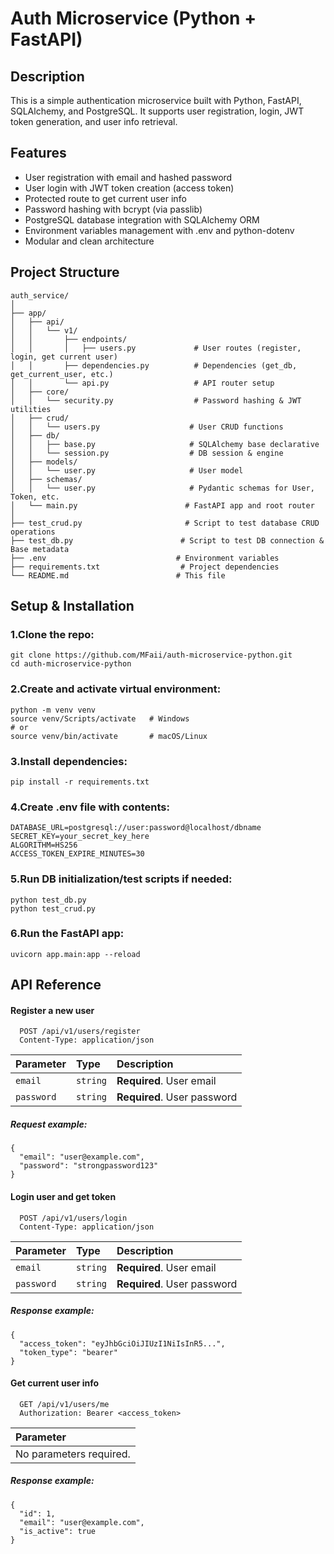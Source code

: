 
# Auth Microservice (Python + FastAPI)

## Description

This is a simple authentication microservice built with Python, FastAPI, SQLAlchemy, and PostgreSQL. It supports user registration, login, JWT token generation, and user info retrieval.

## Features
- User registration with email and hashed password
- User login with JWT token creation (access token)
- Protected route to get current user info
- Password hashing with bcrypt (via passlib)
- PostgreSQL database integration with SQLAlchemy ORM
- Environment variables management with .env and python-dotenv
- Modular and clean architecture


## Project Structure

```
auth_service/
│
├── app/
│   ├── api/
│   │   └── v1/
│   │       ├── endpoints/
│   │       │   ├── users.py             # User routes (register, login, get current user)
│   │       ├── dependencies.py          # Dependencies (get_db, get_current_user, etc.)
│   │       └── api.py                   # API router setup
│   ├── core/
│   │   └── security.py                  # Password hashing & JWT utilities
│   ├── crud/
│   │   └── users.py                    # User CRUD functions
│   ├── db/
│   │   ├── base.py                     # SQLAlchemy base declarative
│   │   └── session.py                  # DB session & engine
│   ├── models/
│   │   └── user.py                     # User model
│   ├── schemas/
│   │   └── user.py                     # Pydantic schemas for User, Token, etc.
│   └── main.py                        # FastAPI app and root router
│
├── test_crud.py                       # Script to test database CRUD operations
├── test_db.py                        # Script to test DB connection & Base metadata
├── .env                             # Environment variables
├── requirements.txt                  # Project dependencies
└── README.md                        # This file
```
## Setup & Installation

### 1.Clone the repo:
```
git clone https://github.com/MFaii/auth-microservice-python.git
cd auth-microservice-python
```
### 2.Create and activate virtual environment:
```
python -m venv venv
source venv/Scripts/activate   # Windows
# or
source venv/bin/activate       # macOS/Linux
```
### 3.Install dependencies:
```
pip install -r requirements.txt
```
### 4.Create .env file with contents:
```
DATABASE_URL=postgresql://user:password@localhost/dbname
SECRET_KEY=your_secret_key_here
ALGORITHM=HS256
ACCESS_TOKEN_EXPIRE_MINUTES=30
```
### 5.Run DB initialization/test scripts if needed:
```
python test_db.py
python test_crud.py
```
### 6.Run the FastAPI app:
```
uvicorn app.main:app --reload
```
## API Reference

#### Register a new user

```
  POST /api/v1/users/register
  Content-Type: application/json
```

| Parameter | Type     | Description                |
| :-------- | :------- | :------------------------- |
| `email` | `string` | **Required**. User email |
| `password` | `string` | **Required**. User password |

##### Request example:
```
{
  "email": "user@example.com",
  "password": "strongpassword123"
}
```

#### Login user and get token

```
  POST /api/v1/users/login
  Content-Type: application/json
```

| Parameter | Type     | Description                |
| :-------- | :------- | :------------------------- |
| `email` | `string` | **Required**. User email |
| `password` | `string` | **Required**. User password |

##### Response example:
```
{
  "access_token": "eyJhbGciOiJIUzI1NiIsInR5...",
  "token_type": "bearer"
}
```


#### Get current user info

```
  GET /api/v1/users/me
  Authorization: Bearer <access_token>
```

| Parameter |
| :-------- |
| No parameters required. 


##### Response example:
```
{
  "id": 1,
  "email": "user@example.com",
  "is_active": true
}
```
